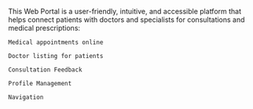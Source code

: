 This Web Portal is a user-friendly, intuitive, and accessible platform that helps connect patients with doctors and specialists for consultations and medical prescriptions:

    Medical appointments online

    Doctor listing for patients

    Consultation Feedback

    Profile Management

    Navigation